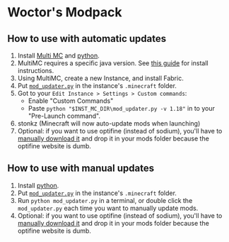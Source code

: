 # Woctor's Modpack

## How to use with automatic updates

1) Install [Multi MC](https://multimc.org/) and [python](https://www.python.org/downloads/windows/).
2) MultiMC requires a specific java version. See [this guide](https://github.com/MultiMC/Launcher/wiki/Using-the-right-Java) for install instructions. 
3) Using MultiMC, create a new Instance, and install Fabric.
4) Put [`mod_updater.py`](https://raw.githubusercontent.com/Woctor-Dho/woctors-mod-manager/main/mod_updater.py) in the instance's `.minecraft` folder.
5) Got to your `Edit Instance > Settings > Custom commands`:
     - Enable "Custom Commands"
     - Paste `python "$INST_MC_DIR\mod_updater.py -v 1.18"` in to your "Pre-Launch command".
6) stonkz (Minecraft will now auto-update mods when launching)
7) Optional: if you want to use optifine (instead of sodium), you'll have to [manually download it](https://optifine.net/downloads) and drop it in your mods folder because the optifine website is dumb. 

## How to use with manual updates

1) Install [python](https://www.python.org/downloads/windows/).
2) Put [`mod_updater.py`](https://raw.githubusercontent.com/Woctor-Dho/woctors-mod-manager/main/mod_updater.py) in the instance's `.minecraft` folder.
3) Run `python mod_updater.py` in a terminal, or double click the `mod_updater.py` each time you want to manually update mods. 
4) Optional: if you want to use optifine (instead of sodium), you'll have to [manually download it](https://optifine.net/downloads) and drop it in your mods folder because the optifine website is dumb.
